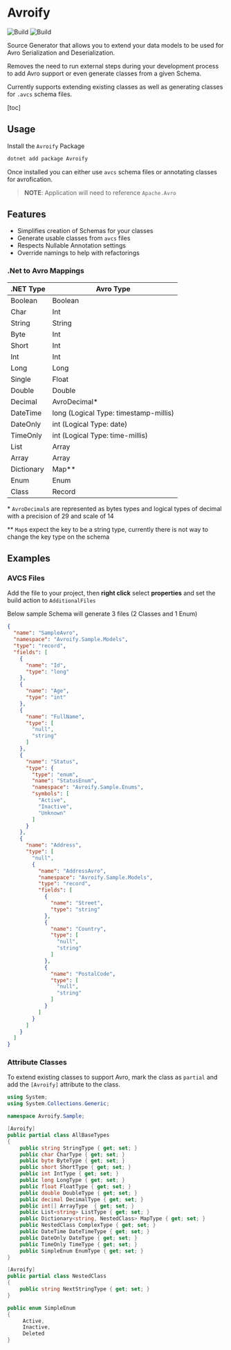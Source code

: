 # Avroify

![Build](https://github.com/kazeshini178/avroify/actions/workflows/dotnet-ci.yml/badge.svg)
![Build](https://github.com/kazeshini178/avroify/actions/workflows/release-cd.yml/badge.svg)

Source Generator that allows you to extend your data models to be used for Avro Serialization and Deserialization. 

Removes the need to run external steps during your development process to add Avro support or even generate classes from a given Schema.

Currently supports extending existing classes as well as generating classes for `.avcs` schema files.

[toc]

## Usage

 Install the `Avroify` Package

```bash
dotnet add package Avroify 
```

Once installed you can either use `avcs` schema files or annotating classes for avrofication.
> **NOTE**: Application will need to reference `Apache.Avro` 

## Features

- Simplifies creation of Schemas for your classes
- Generate usable classes from `avcs` files
- Respects Nullable Annotation settings
- Override namings to help with refactorings

### .Net to Avro Mappings

| .NET Type | Avro Type |
| --------- | --------- |
| Boolean | Boolean |
| Char | Int |
| String | String |
| Byte | Int |
| Short | Int |
| Int | Int |
| Long | Long |
| Single | Float |
| Double | Double |
| Decimal | AvroDecimal* |
| DateTime | long (Logical Type: timestamp-millis) |
| DateOnly | int (Logical Type: date) |
| TimeOnly | int (Logical Type: time-millis) |
| List | Array |
| Array | Array |
| Dictionary | Map** |
| Enum | Enum |
| Class | Record |


\* `AvroDecimal`s are represented as bytes types and logical types of decimal with a precision of 29 and scale of 14

**  `Map`s expect the key to be a string type, currently there is not way to change the key type on the schema

## Examples

### AVCS Files

Add the file to your project, then **right click** select **properties** and set the build action to `AdditionalFiles` 

Below sample Schema will generate 3 files (2 Classes and 1 Enum)

```json
{
  "name": "SampleAvro",
  "namespace": "Avroify.Sample.Models",
  "type": "record",
  "fields": [
    {
      "name": "Id",
      "type": "long"
    },
    {
      "name": "Age",
      "type": "int"
    },
    {
      "name": "FullName",
      "type": [
        "null",
        "string"
      ]
    },
    {
      "name": "Status",
      "type": {
        "type": "enum",
        "name": "StatusEnum",
        "namespace": "Avroify.Sample.Enums",
        "symbols": [
          "Active",
          "Inactive",
          "Unknown"
        ]
      }
    },
    {
      "name": "Address",
      "type": [
        "null",
        {
          "name": "AddressAvro",
          "namespace": "Avroify.Sample.Models",
          "type": "record",
          "fields": [
            {
              "name": "Street",
              "type": "string"
            },
            {
              "name": "Country",
              "type": [
                "null",
                "string"
              ]
            },
            {
              "name": "PostalCode",
              "type": [
                "null",
                "string"
              ]
            }
          ]
        }
      ]
    }
  ]
}
```

### Attribute Classes

To extend existing classes to support Avro, mark the class as `partial` and add the `[Avroify]` attribute to the class.

```csharp
using System;
using System.Collections.Generic;

namespace Avroify.Sample;

[Avroify]
public partial class AllBaseTypes
{
    public string StringType { get; set; }
    public char CharType { get; set; }
    public byte ByteType { get; set; }
    public short ShortType { get; set; }
    public int IntType { get; set; }
    public long LongType { get; set; }
    public float FloatType { get; set; }
    public double DoubleType { get; set; }
    public decimal DecimalType { get; set; }
    public int[] ArrayType  { get; set; }
    public List<string> ListType { get; set; }
    public Dictionary<string, NestedClass> MapType { get; set; }
    public NestedClass ComplexType { get; set; }
    public DateTime DateTimeType { get; set; }
    public DateOnly DateType { get; set; }
    public TimeOnly TimeType { get; set; }
    public SimpleEnum EnumType { get; set; }
}

[Avroify]
public partial class NestedClass
{
    public string NextStringType { get; set; }
}

public enum SimpleEnum
{
     Active,
     Inactive,
     Deleted
}
```

